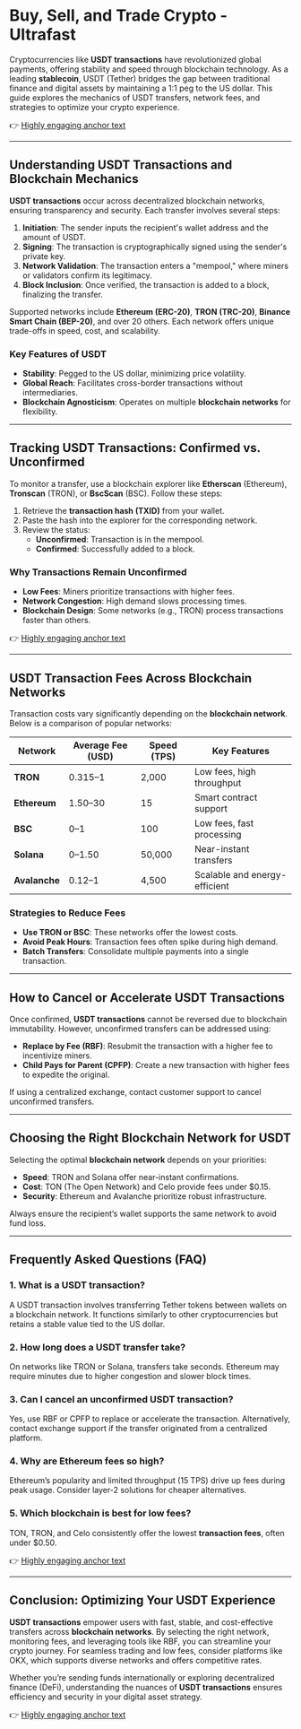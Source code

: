 # Buy, Sell, and Trade Crypto - Ultrafast  

Cryptocurrencies like **USDT transactions** have revolutionized global payments, offering stability and speed through blockchain technology. As a leading **stablecoin**, USDT (Tether) bridges the gap between traditional finance and digital assets by maintaining a 1:1 peg to the US dollar. This guide explores the mechanics of USDT transfers, network fees, and strategies to optimize your crypto experience.  

👉 [Highly engaging anchor text](https://bit.ly/okx-bonus)  

---

## Understanding USDT Transactions and Blockchain Mechanics  

**USDT transactions** occur across decentralized blockchain networks, ensuring transparency and security. Each transfer involves several steps:  

1. **Initiation**: The sender inputs the recipient's wallet address and the amount of USDT.  
2. **Signing**: The transaction is cryptographically signed using the sender's private key.  
3. **Network Validation**: The transaction enters a "mempool," where miners or validators confirm its legitimacy.  
4. **Block Inclusion**: Once verified, the transaction is added to a block, finalizing the transfer.  

Supported networks include **Ethereum (ERC-20)**, **TRON (TRC-20)**, **Binance Smart Chain (BEP-20)**, and over 20 others. Each network offers unique trade-offs in speed, cost, and scalability.  

### Key Features of USDT  
- **Stability**: Pegged to the US dollar, minimizing price volatility.  
- **Global Reach**: Facilitates cross-border transactions without intermediaries.  
- **Blockchain Agnosticism**: Operates on multiple **blockchain networks** for flexibility.  

---

## Tracking USDT Transactions: Confirmed vs. Unconfirmed  

To monitor a transfer, use a blockchain explorer like **Etherscan** (Ethereum), **Tronscan** (TRON), or **BscScan** (BSC). Follow these steps:  

1. Retrieve the **transaction hash (TXID)** from your wallet.  
2. Paste the hash into the explorer for the corresponding network.  
3. Review the status:  
   - **Unconfirmed**: Transaction is in the mempool.  
   - **Confirmed**: Successfully added to a block.  

### Why Transactions Remain Unconfirmed  
- **Low Fees**: Miners prioritize transactions with higher fees.  
- **Network Congestion**: High demand slows processing times.  
- **Blockchain Design**: Some networks (e.g., TRON) process transactions faster than others.  

👉 [Highly engaging anchor text](https://bit.ly/okx-bonus)  

---

## USDT Transaction Fees Across Blockchain Networks  

Transaction costs vary significantly depending on the **blockchain network**. Below is a comparison of popular networks:  

| Network        | Average Fee (USD) | Speed (TPS) | Key Features                  |  
|----------------|-------------------|-------------|-------------------------------|  
| **TRON**       | $0.315–$1         | 2,000       | Low fees, high throughput     |  
| **Ethereum**   | $1.50–$30         | 15          | Smart contract support        |  
| **BSC**        | $0–$1             | 100         | Low fees, fast processing     |  
| **Solana**     | $0–$1.50          | 50,000      | Near-instant transfers        |  
| **Avalanche**  | $0.12–$1          | 4,500       | Scalable and energy-efficient |  

### Strategies to Reduce Fees  
- **Use TRON or BSC**: These networks offer the lowest costs.  
- **Avoid Peak Hours**: Transaction fees often spike during high demand.  
- **Batch Transfers**: Consolidate multiple payments into a single transaction.  

---

## How to Cancel or Accelerate USDT Transactions  

Once confirmed, **USDT transactions** cannot be reversed due to blockchain immutability. However, unconfirmed transfers can be addressed using:  

- **Replace by Fee (RBF)**: Resubmit the transaction with a higher fee to incentivize miners.  
- **Child Pays for Parent (CPFP)**: Create a new transaction with higher fees to expedite the original.  

If using a centralized exchange, contact customer support to cancel unconfirmed transfers.  

---

## Choosing the Right Blockchain Network for USDT  

Selecting the optimal **blockchain network** depends on your priorities:  

- **Speed**: TRON and Solana offer near-instant confirmations.  
- **Cost**: TON (The Open Network) and Celo provide fees under $0.15.  
- **Security**: Ethereum and Avalanche prioritize robust infrastructure.  

Always ensure the recipient’s wallet supports the same network to avoid fund loss.  

---

## Frequently Asked Questions (FAQ)  

### 1. **What is a USDT transaction?**  
A USDT transaction involves transferring Tether tokens between wallets on a blockchain network. It functions similarly to other cryptocurrencies but retains a stable value tied to the US dollar.  

### 2. **How long does a USDT transfer take?**  
On networks like TRON or Solana, transfers take seconds. Ethereum may require minutes due to higher congestion and slower block times.  

### 3. **Can I cancel an unconfirmed USDT transaction?**  
Yes, use RBF or CPFP to replace or accelerate the transaction. Alternatively, contact exchange support if the transfer originated from a centralized platform.  

### 4. **Why are Ethereum fees so high?**  
Ethereum’s popularity and limited throughput (15 TPS) drive up fees during peak usage. Consider layer-2 solutions for cheaper alternatives.  

### 5. **Which blockchain is best for low fees?**  
TON, TRON, and Celo consistently offer the lowest **transaction fees**, often under $0.50.  

👉 [Highly engaging anchor text](https://bit.ly/okx-bonus)  

---

## Conclusion: Optimizing Your USDT Experience  

**USDT transactions** empower users with fast, stable, and cost-effective transfers across **blockchain networks**. By selecting the right network, monitoring fees, and leveraging tools like RBF, you can streamline your crypto journey. For seamless trading and low fees, consider platforms like OKX, which supports diverse networks and offers competitive rates.  

Whether you’re sending funds internationally or exploring decentralized finance (DeFi), understanding the nuances of **USDT transactions** ensures efficiency and security in your digital asset strategy.  

👉 [Highly engaging anchor text](https://bit.ly/okx-bonus)
